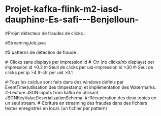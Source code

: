 # Projet-kafka-flink-m2-iasd-dauphine-Es-safi---Benjelloun-
#Projet détecteur de fraudes de clicks : 

#StreamingJob.java

#5 patterns de détéction de fraude :
 

#-Clicks sans displays per impression id
#-Ctr (nb clicks/nb displays) per impression id >0.2
#-Seuil de clicks per uid-impression id >30
#-Seui de clicks per ip >4
#-ctr per uid >0.1

#-Tous les calclus sont faits dans des windows définis par EventTime(utilisation des timpestamp) et implémentation des Watermarks.
#-Lecture JSON inputs from kafka en utilisant JSONKeyValueDeserializationSchema.
#-Récupération des deux topics en un seul stream.
#-Ecriture en streaming des fraudes dans des fichiers textes enregistrés en local. (un fichier par pattern)

